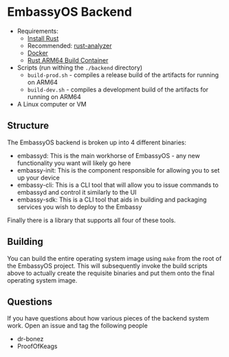# EmbassyOS Backend

- Requirements:
  - [Install Rust](https://rustup.rs)
  - Recommended: [rust-analyzer](https://rust-analyzer.github.io/)
  - [Docker](https://docs.docker.com/get-docker/)
  - [Rust ARM64 Build Container](https://github.com/Start9Labs/rust-arm-builder)
- Scripts (run withing the `./backend` directory)
  - `build-prod.sh` - compiles a release build of the artifacts for running on ARM64
  - `build-dev.sh` - compiles a development build of the artifacts for running on ARM64
- A Linux computer or VM

## Structure

The EmbassyOS backend is broken up into 4 different binaries:

- embassyd: This is the main workhorse of EmbassyOS - any new functionality you want will likely go here
- embassy-init: This is the component responsible for allowing you to set up your device
- embassy-cli: This is a CLI tool that will allow you to issue commands to embassyd and control it similarly to the UI
- embassy-sdk: This is a CLI tool that aids in building and packaging services you wish to deploy to the Embassy

Finally there is a library that supports all four of these tools.

## Building

You can build the entire operating system image using `make` from the root of the EmbassyOS project. This will subsequently invoke the build scripts above to actually create the requisite binaries and put them onto the final operating system image.

## Questions

If you have questions about how various pieces of the backend system work. Open an issue and tag the following people

- dr-bonez
- ProofOfKeags
